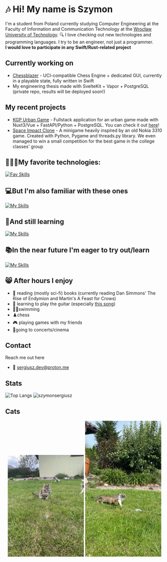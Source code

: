 # 🎶 Hi! My name is Szymon
I'm a student from Poland currently studying Computer Engineering at the Faculty of Information and Communication Technology at the [Wrocław University of Technology](https://pwr.edu.pl/en/).
🔍
I love checking out new technologies and programming languages. I try to be an engineer, not just a programmer.
<br><b> I would love to participate in any Swift/Rust-related project </b>
## Currently working on
- [Chessblazer](https://github.com/SzymonSergiusz/Chessblazer) - UCI-compatible Chess Engine + dedicated GUI, currently in a playable state, fully written in Swift
- My engineering thesis made with SvelteKit + Vapor + PostgreSQL (private repo, results will be deployed soon!)
## My recent projects
- [KGP Urban Game](https://github.com/SzymonSergiusz/kgp-urban-game) - Fullstack application for an urban game made with Nuxt3/Vue + FastAPI/Python + PostgreSQL. You can check it out [here](https://koronagorpolskich.vercel.app/)! 
- [Space Impact Clone](https://github.com/SzymonSergiusz/SO2-space-threads-invader) - A minigame heavily inspired by an old Nokia 3310 game. Created with Python, Pygame and threads.py library. We even managed to win a small competition for the best game in the college classes' group




## 🧑🏻‍💻My favorite technologies:
[![Fav Skills](https://skillicons.dev/icons?i=swift,python,svelte,vuejs,kotlin,postgresql,linux,apple,github,postman)](https://skillicons.dev)
## 💻But I'm also familiar with these ones
[![My Skills](https://skillicons.dev/icons?i=js,html,css,java,cpp,cs,mysql,androidstudio,windows)](https://skillicons.dev)
## 🧠And still learning
[![My Skills](https://skillicons.dev/icons?i=rust)](https://skillicons.dev)
## 📚In the near future I'm eager to try out/learn
[![My Skills](https://skillicons.dev/icons?i=elixir,zig)](https://skillicons.dev)
## 😸 After hours I enjoy
- 📖 reading (mostly sci-fi) books (currently reading Dan Simmons' The Rise of Endymion and Martin's A Feast for Crows)
- 🎸 learning to play the guitar (especially [this song](https://youtu.be/A2n2IpD00nA?si=2wR0toYq-jv1HE24))
- 🏊🏻swimming
- ♟️chess
- 🎮 playing games with my friends
- 🎼going to concerts/cinema
## Contact
Reach me out here
- 📧 sergiusz.dev@proton.me
## Stats
![Top Langs](https://github-readme-stats.vercel.app/api/top-langs/?username=szymonsergiusz&hide_progress=true)
![szymonsergiusz](https://komarev.com/ghpvc/?username=szymonsergiusz&label=Profile%20views&color=0e75b6&style=flat)
## Cats
<p align="center">
  <img src="https://github.com/SzymonSergiusz/SzymonSergiusz/blob/main/cats3.jpeg?raw=true" height="50%" width="48%" alt="Cat Image 1">
  <img src="https://github.com/SzymonSergiusz/SzymonSergiusz/blob/main/cats4.JPG?raw=true" height="50%" width="48%" alt="Cat Image 2">
</p>
